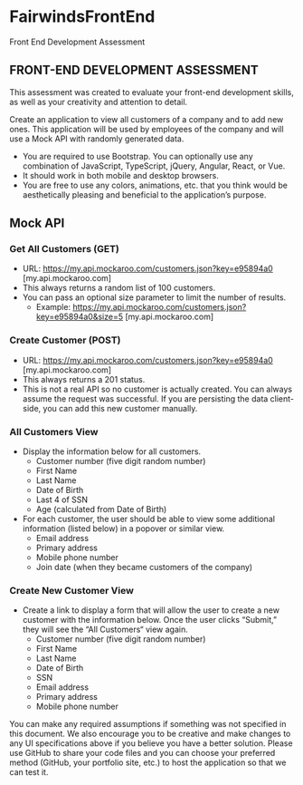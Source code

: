 # FairwindsFrontEnd
Front End Development Assessment
 
## FRONT-END DEVELOPMENT ASSESSMENT 
 
This assessment was created to evaluate your front-end development skills, as well as your creativity and attention to detail.
 
Create an application to view all customers of a company and to add new ones. This application will be used by employees of the company and will use a Mock API with randomly generated data.

- You are required to use Bootstrap. You can optionally use any combination of JavaScript, TypeScript, jQuery, Angular, React, or Vue.
- It should work in both mobile and desktop browsers.
- You are free to use any colors, animations, etc. that you think would be aesthetically pleasing and beneficial to the application’s purpose.
## Mock API
### Get All Customers (GET)
- URL: https://my.api.mockaroo.com/customers.json?key=e95894a0 [my.api.mockaroo.com]
- This always returns a random list of 100 customers.
- You can pass an optional size parameter to limit the number of results.
  - Example: https://my.api.mockaroo.com/customers.json?key=e95894a0&size=5 [my.api.mockaroo.com]
### Create Customer (POST)
- URL: https://my.api.mockaroo.com/customers.json?key=e95894a0 [my.api.mockaroo.com]
- This always returns a 201 status.
- This is not a real API so no customer is actually created. You can always assume the request was successful. If you are persisting the data client-side, you can add this new customer manually.
### All Customers View
- Display the information below for all customers.
  - Customer number (five digit random number)
  - First Name
  - Last Name
  - Date of Birth
  - Last 4 of SSN
  - Age (calculated from Date of Birth)
- For each customer, the user should be able to view some additional information (listed below) in a popover or similar view.
  - Email address
  - Primary address
  - Mobile phone number
  - Join date (when they became customers of the company)
### Create New Customer View
- Create a link to display a form that will allow the user to create a new customer with the information below. Once the user clicks “Submit,” they will see the “All Customers“ view again.
  - Customer number (five digit random number)
  - First Name
  - Last Name
  - Date of Birth
  - SSN
  - Email address
  - Primary address
  - Mobile phone number

You can make any required assumptions if something was not specified in this document. We also encourage you to be creative and make changes to any UI specifications above if you believe you have a better solution.
Please use GitHub to share your code files and you can choose your preferred method (GitHub, your portfolio site, etc.) to host the application so that we can test it.
